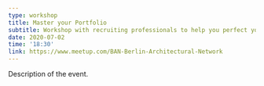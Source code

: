 ```yaml
---
type: workshop
title: Master your Portfolio
subtitle: Workshop with recruiting professionals to help you perfect your portfolio
date: 2020-07-02
time: '18:30'
link: https://www.meetup.com/BAN-Berlin-Architectural-Network
---
```


Description of the event.
